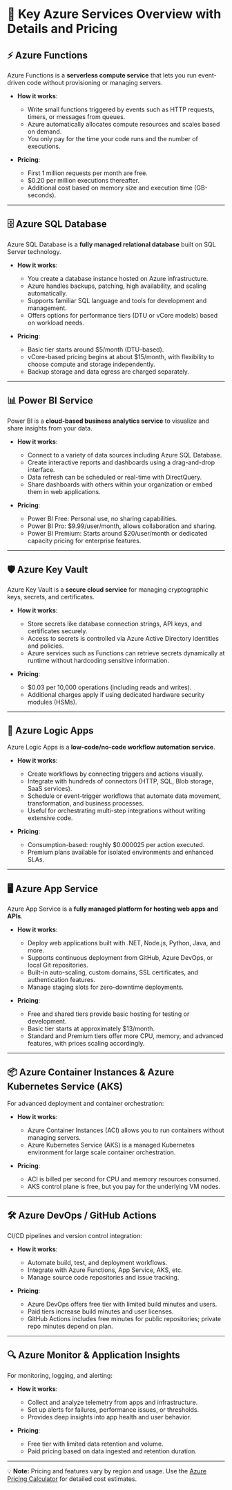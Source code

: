 # 🔑 Key Azure Services Overview with Details and Pricing

## ⚡ Azure Functions

Azure Functions is a **serverless compute service** that lets you run event-driven code without provisioning or managing servers.

- **How it works**:  
  - Write small functions triggered by events such as HTTP requests, timers, or messages from queues.  
  - Azure automatically allocates compute resources and scales based on demand.  
  - You only pay for the time your code runs and the number of executions.

- **Pricing**:  
  - First 1 million requests per month are free.  
  - $0.20 per million executions thereafter.  
  - Additional cost based on memory size and execution time (GB-seconds).

---

## 🗄️ Azure SQL Database

Azure SQL Database is a **fully managed relational database** built on SQL Server technology.

- **How it works**:  
  - You create a database instance hosted on Azure infrastructure.  
  - Azure handles backups, patching, high availability, and scaling automatically.  
  - Supports familiar SQL language and tools for development and management.  
  - Offers options for performance tiers (DTU or vCore models) based on workload needs.

- **Pricing**:  
  - Basic tier starts around $5/month (DTU-based).  
  - vCore-based pricing begins at about $15/month, with flexibility to choose compute and storage independently.  
  - Backup storage and data egress are charged separately.

---

## 📊 Power BI Service

Power BI is a **cloud-based business analytics service** to visualize and share insights from your data.

- **How it works**:  
  - Connect to a variety of data sources including Azure SQL Database.  
  - Create interactive reports and dashboards using a drag-and-drop interface.  
  - Data refresh can be scheduled or real-time with DirectQuery.  
  - Share dashboards with others within your organization or embed them in web applications.

- **Pricing**:  
  - Power BI Free: Personal use, no sharing capabilities.  
  - Power BI Pro: $9.99/user/month, allows collaboration and sharing.  
  - Power BI Premium: Starts around $20/user/month or dedicated capacity pricing for enterprise features.

---

## 🛡️ Azure Key Vault

Azure Key Vault is a **secure cloud service** for managing cryptographic keys, secrets, and certificates.

- **How it works**:  
  - Store secrets like database connection strings, API keys, and certificates securely.  
  - Access to secrets is controlled via Azure Active Directory identities and policies.  
  - Azure services such as Functions can retrieve secrets dynamically at runtime without hardcoding sensitive information.

- **Pricing**:  
  - $0.03 per 10,000 operations (including reads and writes).  
  - Additional charges apply if using dedicated hardware security modules (HSMs).

---

## 🔌 Azure Logic Apps

Azure Logic Apps is a **low-code/no-code workflow automation service**.

- **How it works**:  
  - Create workflows by connecting triggers and actions visually.  
  - Integrate with hundreds of connectors (HTTP, SQL, Blob storage, SaaS services).  
  - Schedule or event-trigger workflows that automate data movement, transformation, and business processes.  
  - Useful for orchestrating multi-step integrations without writing extensive code.

- **Pricing**:  
  - Consumption-based: roughly $0.000025 per action executed.  
  - Premium plans available for isolated environments and enhanced SLAs.

---

## 🖥️ Azure App Service

Azure App Service is a **fully managed platform for hosting web apps and APIs**.

- **How it works**:  
  - Deploy web applications built with .NET, Node.js, Python, Java, and more.  
  - Supports continuous deployment from GitHub, Azure DevOps, or local Git repositories.  
  - Built-in auto-scaling, custom domains, SSL certificates, and authentication features.  
  - Manage staging slots for zero-downtime deployments.

- **Pricing**:  
  - Free and shared tiers provide basic hosting for testing or development.  
  - Basic tier starts at approximately $13/month.  
  - Standard and Premium tiers offer more CPU, memory, and advanced features, with prices scaling accordingly.

---

## 📦 Azure Container Instances & Azure Kubernetes Service (AKS)

For advanced deployment and container orchestration:

- **How it works**:  
  - Azure Container Instances (ACI) allows you to run containers without managing servers.  
  - Azure Kubernetes Service (AKS) is a managed Kubernetes environment for large scale container orchestration.

- **Pricing**:  
  - ACI is billed per second for CPU and memory resources consumed.  
  - AKS control plane is free, but you pay for the underlying VM nodes.

---

## 🛠️ Azure DevOps / GitHub Actions

CI/CD pipelines and version control integration:

- **How it works**:  
  - Automate build, test, and deployment workflows.  
  - Integrate with Azure Functions, App Service, AKS, etc.  
  - Manage source code repositories and issue tracking.

- **Pricing**:  
  - Azure DevOps offers free tier with limited build minutes and users.  
  - Paid tiers increase build minutes and user licenses.  
  - GitHub Actions includes free minutes for public repositories; private repo minutes depend on plan.

---

## 🔍 Azure Monitor & Application Insights

For monitoring, logging, and alerting:

- **How it works**:  
  - Collect and analyze telemetry from apps and infrastructure.  
  - Set up alerts for failures, performance issues, or thresholds.  
  - Provides deep insights into app health and user behavior.

- **Pricing**:  
  - Free tier with limited data retention and volume.  
  - Paid pricing based on data ingested and retention duration.

---

💡 **Note:** Pricing and features vary by region and usage. Use the [Azure Pricing Calculator](https://azure.microsoft.com/en-us/pricing/calculator/) for detailed cost estimates.
